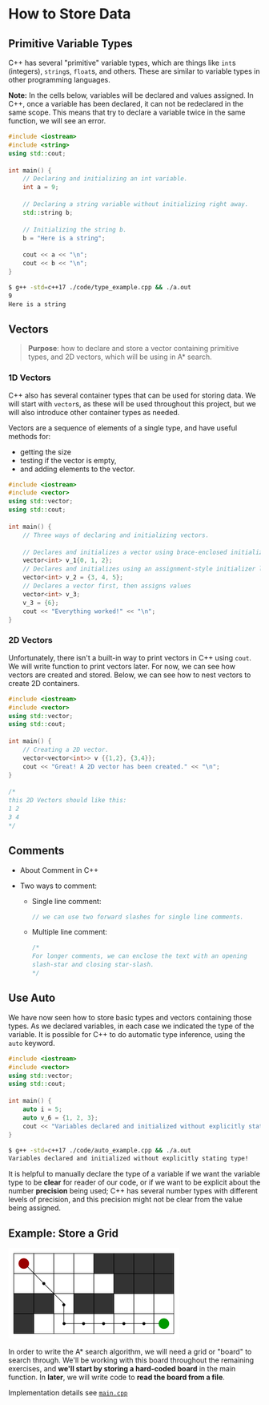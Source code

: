 # How to Store Data

## Primitive Variable Types

C++ has several "primitive" variable types, which are things like `int`s (integers), `string`s, `float`s, and others. These are similar to variable types in other programming languages. 

**Note:** In the cells below, variables will be declared and values assigned. In C++, once a variable has been declared, it can not be redeclared in the same scope. This means that try to declare a variable twice in the same function, we will see an error.

```cpp
#include <iostream>
#include <string>
using std::cout;

int main() {
    // Declaring and initializing an int variable.
    int a = 9;
    
    // Declaring a string variable without initializing right away.
    std::string b;
    
    // Initializing the string b.
    b = "Here is a string";
    
    cout << a << "\n";
    cout << b << "\n";
}
```

```bash
$ g++ -std=c++17 ./code/type_example.cpp && ./a.out
9
Here is a string
```



## Vectors

> **Purpose**: how to declare and store a vector containing primitive types, and 2D vectors, which will be using in A* search.

### 1D Vectors

C++ also has several container types that can be used for storing data. We will start with `vector`s, as these will be used throughout this project, but we will also introduce other container types as needed.

Vectors are a sequence of elements of a single type, and have useful methods for:

- getting the size
- testing if the vector is empty, 
- and adding elements to the vector.

```cpp
#include <iostream>
#include <vector>
using std::vector;
using std::cout;

int main() {
    // Three ways of declaring and initializing vectors.
    
    // Declares and initializes a vector using brace-enclosed initializer list directly.
    vector<int> v_1{0, 1, 2};
    // Declares and initializes using an assignment-style initializer list.
    vector<int> v_2 = {3, 4, 5};
    // Declares a vector first, then assigns values
    vector<int> v_3;
    v_3 = {6};
    cout << "Everything worked!" << "\n";
}
```



### 2D Vectors
Unfortunately, there isn't a built-in way to print vectors in C++ using `cout`. We will write function to print vectors later. For now, we can see how vectors are created and stored. Below, we can see how to nest vectors to create 2D containers.

```cpp
#include <iostream>
#include <vector>
using std::vector;
using std::cout;

int main() {
    // Creating a 2D vector.
    vector<vector<int>> v {{1,2}, {3,4}};
    cout << "Great! A 2D vector has been created." << "\n";
}

/*
this 2D Vectors should like this:
1 2
3 4
*/
```



## Comments

- About Comment in C++

- Two ways to comment:

  - Single line comment:

    ```cpp
    // we can use two forward slashes for single line comments.
    ```

  - Multiple line comment:

    ```cpp
    /*
    For longer comments, we can enclose the text with an opening
    slash-star and closing star-slash.
    */ 
    ```



## Use Auto

We have now seen how to store basic types and vectors containing those types. As we declared variables, in each case we indicated the type of the variable. It is possible for C++ to do automatic type inference, using the `auto` keyword.

```cpp
#include <iostream>
#include <vector>
using std::vector;
using std::cout;

int main() {
    auto i = 5;
    auto v_6 = {1, 2, 3};
    cout << "Variables declared and initialized without explicitly stating type!" << "\n";
}
```

```bash
$ g++ -std=c++17 ./code/auto_example.cpp && ./a.out
Variables declared and initialized without explicitly stating type!
```

It is helpful to manually declare the type of a variable if we want the variable type to be **clear** for reader of our code, or if we want to be explicit about the number **precision** being used; C++ has several number types with different levels of precision, and this precision might not be clear from the value being assigned.

## Example: Store a Grid

<img src="assets/a-search-algorithm-1.png" alt="img" style="zoom:50%;" />



In order to write the A* search algorithm, we will need a grid or "board" to search through. We'll be working with this board throughout the remaining exercises, and **we'll start by storing a hard-coded board** in the main function. In **later**, we will write code to **read the board from a file**. 

Implementation details see [`main.cpp`](./main.cpp)









